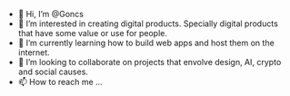 - 👋 Hi, I’m @Goncs
- 👀 I’m interested in creating digital products. Specially digital products that have some value or use for people.
- 🌱 I’m currently learning how to build web apps and host them on the internet.
- 💞️ I’m looking to collaborate on projects that envolve design, AI, crypto and social causes.
- 📫 How to reach me ...

<!---
Goncs/Goncs is a ✨ special ✨ repository because its `README.md` (this file) appears on your GitHub profile.
You can click the Preview link to take a look at your changes.
--->
